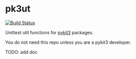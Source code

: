 # pk3ut

[![Build Status](https://travis-ci.com/pykit3/pk3ut.svg?branch=master)](https://travis-ci.com/pykit3/pk3ut)

Unittest util functions for [pykit3] packages.

You do not need this repo unless you are a pykit3 developer.

TODO: add doc

[pykit3]: https://github.com/pykit3/pykit3

